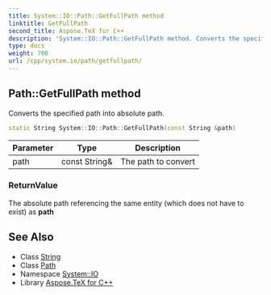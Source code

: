 ```yaml
---
title: System::IO::Path::GetFullPath method
linktitle: GetFullPath
second_title: Aspose.TeX for C++
description: 'System::IO::Path::GetFullPath method. Converts the specified path into absolute path in C++.'
type: docs
weight: 700
url: /cpp/system.io/path/getfullpath/
---
```

## Path::GetFullPath method


Converts the specified path into absolute path.

```cpp
static String System::IO::Path::GetFullPath(const String &path)
```


| Parameter | Type | Description |
| --- | --- | --- |
| path | const String\& | The path to convert |

### ReturnValue

The absolute path referencing the same entity (which does not have to exist) as **path**

## See Also

* Class [String](../../../system/string/)
* Class [Path](../)
* Namespace [System::IO](../../)
* Library [Aspose.TeX for C++](../../../)
